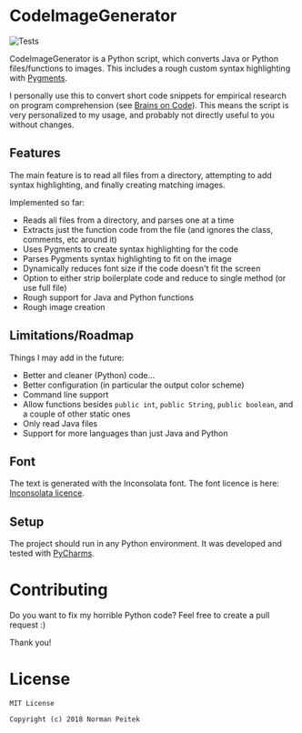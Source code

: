 # CodeImageGenerator

![Tests](https://github.com/peitek/CodeImageGenerator/workflows/Tests/badge.svg)

CodeImageGenerator is a Python script, which converts Java or Python files/functions to images. This includes a rough custom syntax highlighting with [Pygments](http://pygments.org/).

I personally use this to convert short code snippets for empirical research on program comprehension (see [Brains on Code](https://github.com/brains-on-code)).
This means the script is very personalized to my usage, and probably not directly useful to you without changes.

## Features

The main feature is to read all files from a directory, attempting to add syntax highlighting, and finally creating matching images.

Implemented so far:

* Reads all files from a directory, and parses one at a time
* Extracts just the function code from the file (and ignores the class, comments, etc around it)
* Uses Pygments to create syntax highlighting for the code
* Parses Pygments syntax highlighting to fit on the image
* Dynamically reduces font size if the code doesn't fit the screen
* Option to either strip boilerplate code and reduce to single method (or use full file)
* Rough support for Java and Python functions
* Rough image creation

## Limitations/Roadmap

Things I may add in the future:

* Better and cleaner (Python) code...
* Better configuration (in particular the output color scheme)
* Command line support
* Allow functions besides `public int`, `public String`, `public boolean`, and a couple of other static ones
* Only read Java files
* Support for more languages than just Java and Python


## Font

The text is generated with the Inconsolata font. The font licence is here: [Inconsolata licence](https://www.fontsquirrel.com/license/Inconsolata).


## Setup ##

The project should run in any Python environment. It was developed and tested with [PyCharms](https://www.jetbrains.com/pycharm/).

# Contributing #

Do you want to fix my horrible Python code? Feel free to create a pull request :)

Thank you!


# License #

```
MIT License

Copyright (c) 2018 Norman Peitek
```
